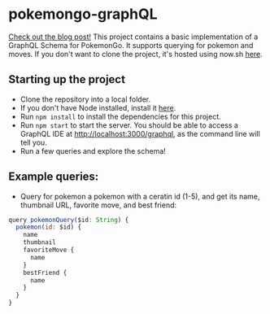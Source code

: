 # pokemongo-graphQL

[Check out the blog post!](https://rohan-varma.github.io/rohan-blog/Exploring-GraphQL/)
This project contains a basic implementation of a GraphQL Schema for PokemonGo. It supports querying for pokemon and moves. If you don't want to clone the project, it's hosted using now.sh [here](https://pokemongo-graphql-senopusxhk.now.sh/graphql). 
## Starting up the project
 - Clone the repository into a local folder.
 - If you don't have Node installed, install it [here](https://nodejs.org/en/download/).
 - Run `npm install` to install the dependencies for this project.
 - Run `npm start` to start the server. You should be able to access a GraphQL IDE at [http://localhost:3000/graphql](http://localhost:3000/graphql), as the command line will tell you.
 - Run a few queries and explore the schema!
 
## Example queries:
- Query for pokemon a pokemon with a ceratin id (1-5), and get its name, thumbnail URL, favorite move, and best friend:

```javascript
query pokemonQuery($id: String) {
  pokemon(id: $id) {
    name
    thumbnail
    favoriteMove {
      name
    }
    bestFriend {
      name
    }
  }
}
```

